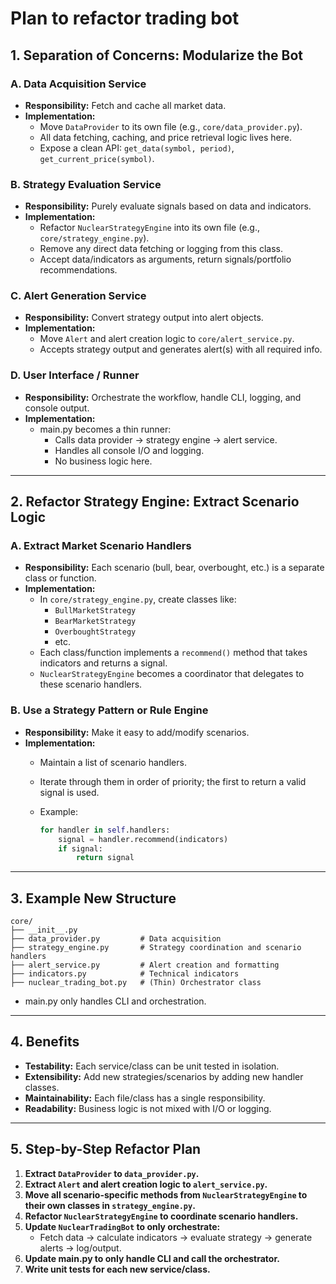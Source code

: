 # Plan to refactor trading bot

## 1. **Separation of Concerns: Modularize the Bot**

### **A. Data Acquisition Service**

- **Responsibility:** Fetch and cache all market data.
- **Implementation:**  
  - Move `DataProvider` to its own file (e.g., `core/data_provider.py`).
  - All data fetching, caching, and price retrieval logic lives here.
  - Expose a clean API: `get_data(symbol, period)`, `get_current_price(symbol)`.

### **B. Strategy Evaluation Service**

- **Responsibility:** Purely evaluate signals based on data and indicators.
- **Implementation:**  
  - Refactor `NuclearStrategyEngine` into its own file (e.g., `core/strategy_engine.py`).
  - Remove any direct data fetching or logging from this class.
  - Accept data/indicators as arguments, return signals/portfolio recommendations.

### **C. Alert Generation Service**

- **Responsibility:** Convert strategy output into alert objects.
- **Implementation:**  
  - Move `Alert` and alert creation logic to `core/alert_service.py`.
  - Accepts strategy output and generates alert(s) with all required info.

### **D. User Interface / Runner**

- **Responsibility:** Orchestrate the workflow, handle CLI, logging, and console output.
- **Implementation:**  
  - main.py becomes a thin runner:  
    - Calls data provider → strategy engine → alert service.
    - Handles all console I/O and logging.
    - No business logic here.

---

## 2. **Refactor Strategy Engine: Extract Scenario Logic**

### **A. Extract Market Scenario Handlers**

- **Responsibility:** Each scenario (bull, bear, overbought, etc.) is a separate class or function.
- **Implementation:**  
  - In `core/strategy_engine.py`, create classes like:
    - `BullMarketStrategy`
    - `BearMarketStrategy`
    - `OverboughtStrategy`
    - etc.
  - Each class/function implements a `recommend()` method that takes indicators and returns a signal.
  - `NuclearStrategyEngine` becomes a coordinator that delegates to these scenario handlers.

### **B. Use a Strategy Pattern or Rule Engine**

- **Responsibility:** Make it easy to add/modify scenarios.
- **Implementation:**  
  - Maintain a list of scenario handlers.
  - Iterate through them in order of priority; the first to return a valid signal is used.
  - Example:

    ```python
    for handler in self.handlers:
        signal = handler.recommend(indicators)
        if signal:
            return signal
    ```

---

## 3. **Example New Structure**

```
core/
├── __init__.py
├── data_provider.py         # Data acquisition
├── strategy_engine.py       # Strategy coordination and scenario handlers
├── alert_service.py         # Alert creation and formatting
├── indicators.py            # Technical indicators
├── nuclear_trading_bot.py   # (Thin) Orchestrator class
```

- main.py only handles CLI and orchestration.

---

## 4. **Benefits**

- **Testability:** Each service/class can be unit tested in isolation.
- **Extensibility:** Add new strategies/scenarios by adding new handler classes.
- **Maintainability:** Each file/class has a single responsibility.
- **Readability:** Business logic is not mixed with I/O or logging.

---

## 5. **Step-by-Step Refactor Plan**

1. **Extract `DataProvider` to `data_provider.py`.**
2. **Extract `Alert` and alert creation logic to `alert_service.py`.**
3. **Move all scenario-specific methods from `NuclearStrategyEngine` to their own classes in `strategy_engine.py`.**
4. **Refactor `NuclearStrategyEngine` to coordinate scenario handlers.**
5. **Update `NuclearTradingBot` to only orchestrate:**
    - Fetch data → calculate indicators → evaluate strategy → generate alerts → log/output.
6. **Update main.py to only handle CLI and call the orchestrator.**
7. **Write unit tests for each new service/class.**
